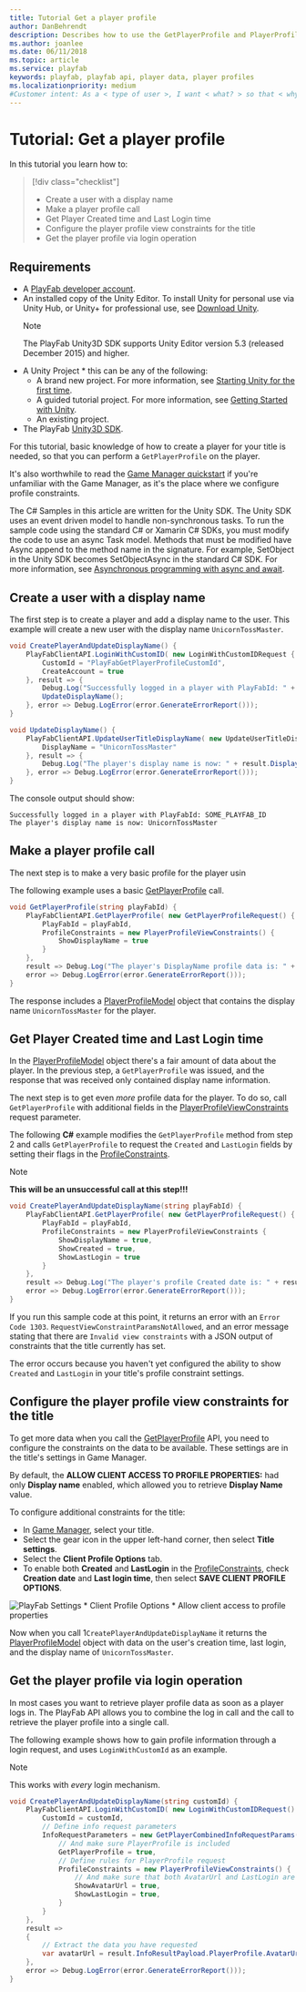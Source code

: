 ```yaml
---
title: Tutorial Get a player profile
author: DanBehrendt
description: Describes how to use the GetPlayerProfile and PlayerProfileViewConstraints APIs to retrieve player profile data.
ms.author: joanlee
ms.date: 06/11/2018
ms.topic: article
ms.service: playfab
keywords: playfab, playfab api, player data, player profiles
ms.localizationpriority: medium
#Customer intent: As a < type of user >, I want < what? > so that < why? >
---
```


# Tutorial: Get a player profile

In this tutorial you learn how to:

> [!div class="checklist"]
> * Create a user with a display name
> * Make a player profile call
> * Get Player Created time and Last Login time
> * Configure the player profile view constraints for the title
> * Get the player profile via login operation

## Requirements

* A [PlayFab developer account](https://developer.playfab.com/en-us/sign-up).
* An installed copy of the Unity Editor. To install Unity for personal use via Unity Hub, or Unity+ for professional use, see [Download Unity](https://unity3d.com/get-unity/download).
  > [!NOTE]
  > The PlayFab Unity3D SDK supports Unity Editor version 5.3 (released December 2015) and higher.
* A Unity Project * this can be any of the following:
  * A brand new project. For more information, see [Starting Unity for the first time](https://docs.unity3d.com/550/Documentation/Manual/GettingStarted.html).
  * A guided tutorial project. For more information, see [Getting Started with Unity](https://learn.unity.com/).
  * An existing project.
* The PlayFab [Unity3D SDK](../../sdks/unity3d/index.md).

For this tutorial, basic knowledge of how to create a player for your title is needed, so that you can perform a `GetPlayerProfile` on the player.

It's also worthwhile to read the [Game Manager quickstart](../../gamemanager/quickstart.md) if you're unfamiliar with the Game Manager, as it's the place where we configure profile constraints.

The C# Samples in this article are written for the Unity SDK. The Unity SDK uses an event driven model to handle non-synchronous tasks. To run the sample code using the standard C# or Xamarin C# SDKs, you must modify the code to use an async Task model. Methods that must be modified have Async append to the method name in the signature. For example, SetObject in the Unity SDK becomes SetObjectAsync in the standard C# SDK. For more information, see [Asynchronous programming with async and await](/dotnet/csharp/programming-guide/concepts/async/).

## Create a user with a display name

The first step is to create a player and add a display name to the user. This example will create a new user with the display name `UnicornTossMaster`.

```csharp
void CreatePlayerAndUpdateDisplayName() {
    PlayFabClientAPI.LoginWithCustomID( new LoginWithCustomIDRequest {
        CustomId = "PlayFabGetPlayerProfileCustomId",
        CreateAccount = true
    }, result => {
        Debug.Log("Successfully logged in a player with PlayFabId: " + result.PlayFabId);
        UpdateDisplayName();
    }, error => Debug.LogError(error.GenerateErrorReport()));
}

void UpdateDisplayName() {
    PlayFabClientAPI.UpdateUserTitleDisplayName( new UpdateUserTitleDisplayNameRequest {
        DisplayName = "UnicornTossMaster"
    }, result => {
        Debug.Log("The player's display name is now: " + result.DisplayName);
    }, error => Debug.LogError(error.GenerateErrorReport()));
}
```

The console output should show:

```
Successfully logged in a player with PlayFabId: SOME_PLAYFAB_ID
The player's display name is now: UnicornTossMaster
```

## Make a player profile call

The next step is to make a very basic profile for the player usin

The following example uses a basic [GetPlayerProfile](xref:titleid.playfabapi.com.server.accountmanagement.getplayerprofile) call.

```csharp
void GetPlayerProfile(string playFabId) {
    PlayFabClientAPI.GetPlayerProfile( new GetPlayerProfileRequest() {
        PlayFabId = playFabId,
        ProfileConstraints = new PlayerProfileViewConstraints() {
            ShowDisplayName = true
        }
    },
    result => Debug.Log("The player's DisplayName profile data is: " + result.PlayerProfile.DisplayName),
    error => Debug.LogError(error.GenerateErrorReport()));
}
```

The response includes a [PlayerProfileModel](xref:titleid.playfabapi.com.server.accountmanagement.getplayerprofile#playerprofilemodel) object that contains the display name `UnicornTossMaster` for the player.

## Get Player Created time and Last Login time

In the [PlayerProfileModel](xref:titleid.playfabapi.com.server.accountmanagement.getplayerprofile#playerprofilemodel) object there's a fair amount of data about the player. In the previous step, a `GetPlayerProfile` was issued, and the response that was received only contained display name information.

The next step is to get even *more* profile data for the player. To do so, call `GetPlayerProfile` with additional fields in the [PlayerProfileViewConstraints](xref:titleid.playfabapi.com.server.accountmanagement.getplayerprofile#playerprofileviewconstraints) request parameter.

The following **C#** example modifies the `GetPlayerProfile` method from step 2 and calls `GetPlayerProfile` to request the `Created` and `LastLogin` fields by setting their flags in the [ProfileConstraints](xref:titleid.playfabapi.com.server.accountmanagement.getplayerprofile#playerprofileviewconstraints).

> [!NOTE]
> **This will be an unsuccessful call at this step!!!**

```csharp
void CreatePlayerAndUpdateDisplayName(string playFabId) {
    PlayFabClientAPI.GetPlayerProfile( new GetPlayerProfileRequest() {
        PlayFabId = playFabId,
        ProfileConstraints = new PlayerProfileViewConstraints {
            ShowDisplayName = true,
            ShowCreated = true,
            ShowLastLogin = true
        }
    },
    result => Debug.Log("The player's profile Created date is: " + result.PlayerProfile.Created),
    error => Debug.LogError(error.GenerateErrorReport()));
}
```

If you run this sample code at this point, it returns an error with an `Error Code 1303`. `RequestViewConstraintParamsNotAllowed`, and an error message stating that there are `Invalid view constraints` with a JSON output of constraints that the title currently has set.

The error occurs because you haven't yet configured the ability to show `Created` and `LastLogin` in your title's profile constraint settings.

## Configure the player profile view constraints for the title

To get more data when you call the [GetPlayerProfile](xref:titleid.playfabapi.com.server.accountmanagement.getplayerprofile) API, you need to configure the constraints on the data to be available. These settings are in the title's settings in Game Manager.

By default, the **ALLOW CLIENT ACCESS TO PROFILE PROPERTIES:** had only **Display name** enabled, which allowed you to retrieve **Display Name** value.

To configure additional constraints for the title:

* In [Game Manager](https://developer.playfab.com/en-US/login), select your title.
* Select the gear icon in the upper left-hand corner, then select **Title settings**.
* Select the **Client Profile Options** tab.
* To enable both **Created** and **LastLogin** in the [ProfileConstraints](xref:titleid.playfabapi.com.server.accountmanagement.getplayerprofile#playerprofileviewconstraints), check **Creation date** and **Last login time**, then select **SAVE CLIENT PROFILE OPTIONS**.

![PlayFab Settings * Client Profile Options * Allow client access to profile properties](media/tutorials/playfab-allow-client-access-to-profile-properties.png)  

Now when you call 1`CreatePlayerAndUpdateDisplayName` it returns the [PlayerProfileModel](xref:titleid.playfabapi.com.server.accountmanagement.getplayerprofile#playerprofilemodel) object with data on the user's creation time, last login, and the display name of `UnicornTossMaster`.

## Get the player profile via login operation

In most cases you want to retrieve player profile data as soon as a player logs in. The PlayFab API allows you to combine the log in call and the call to retrieve the player profile into a single call.

The following example shows how to gain profile information through a login request, and uses `LoginWithCustomId` as an example.

> [!NOTE]
> This works with *every* login mechanism.

```csharp
void CreatePlayerAndUpdateDisplayName(string customId) {
    PlayFabClientAPI.LoginWithCustomID( new LoginWithCustomIDRequest() {
        CustomId = customId,
        // Define info request parameters
        InfoRequestParameters = new GetPlayerCombinedInfoRequestParams() {
            // And make sure PlayerProfile is included
            GetPlayerProfile = true,
            // Define rules for PlayerProfile request
            ProfileConstraints = new PlayerProfileViewConstraints() {
                // And make sure that both AvatarUrl and LastLogin are included.
                ShowAvatarUrl = true,
                ShowLastLogin = true,
            }
        }
    },
    result =>
    {
        // Extract the data you have requested
        var avatarUrl = result.InfoResultPayload.PlayerProfile.AvatarUrl;
    },
    error => Debug.LogError(error.GenerateErrorReport()));
}
```
 
